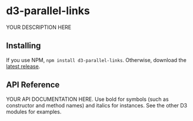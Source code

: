 # d3-parallel-links

YOUR DESCRIPTION HERE

## Installing

If you use NPM, `npm install d3-parallel-links`. Otherwise, download the [latest release](https://github.com/d3/d3-parallel-links/releases/latest).

## API Reference

YOUR API DOCUMENTATION HERE. Use bold for symbols (such as constructor and method names) and italics for instances. See the other D3 modules for examples.
